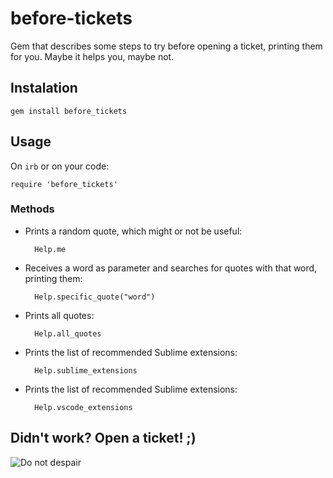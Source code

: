 # before-tickets

Gem that describes some steps to try before opening a ticket, printing them for you. 
Maybe it helps you, maybe not.

## Instalation

    gem install before_tickets  

## Usage

On `irb` or on your code:

    require 'before_tickets'  
    
### Methods

- Prints a random quote, which might or not be useful:

        Help.me

- Receives a word as parameter and searches for quotes with that word, printing them:

        Help.specific_quote("word")

- Prints all quotes:

        Help.all_quotes

- Prints the list of recommended Sublime extensions:

        Help.sublime_extensions

- Prints the list of recommended Sublime extensions:

        Help.vscode_extensions

## Didn't work? Open a ticket! ;)  

![Do not despair](https://www.cidademarketing.com.br/marketing/wp-content/uploads/2020/08/ticket.png "Logo do Ticket Refeição")